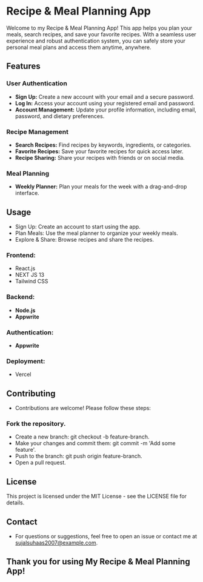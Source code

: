 # Recipe & Meal Planning App

Welcome to my Recipe & Meal Planning App! This app helps you plan your meals, search recipes, and save your favorite recipes. With a seamless user experience and robust authentication system, you can safely store your personal meal plans and access them anytime, anywhere.

## Features

### User Authentication
- **Sign Up:** Create a new account with your email and a secure password.
- **Log In:** Access your account using your registered email and password.
- **Account Management:** Update your profile information, including email, password, and dietary preferences.

### Recipe Management
- **Search Recipes:** Find recipes by keywords, ingredients, or categories.
- **Favorite Recipes:** Save your favorite recipes for quick access later.
- **Recipe Sharing:** Share your recipes with friends or on social media.

### Meal Planning
- **Weekly Planner:** Plan your meals for the week with a drag-and-drop interface.


## Usage
- Sign Up: Create an account to start using the app.
- Plan Meals: Use the meal planner to organize your weekly meals.
- Explore & Share: Browse recipes and share the recipes.

### Frontend:
- React.js
- NEXT JS 13
- Tailwind CSS

### Backend:
- **Node.js**
- **Appwrite**

### Authentication:
- **Appwrite**

### Deployment:
- Vercel

## Contributing
- Contributions are welcome! Please follow these steps:

### Fork the repository.
- Create a new branch: git checkout -b feature-branch.
- Make your changes and commit them: git commit -m 'Add some feature'.
- Push to the branch: git push origin feature-branch.
- Open a pull request.

## License
This project is licensed under the MIT License - see the LICENSE file for details.

## Contact
- For questions or suggestions, feel free to open an issue or contact me at sujalsuhaas2007@example.com.

## Thank you for using My Recipe & Meal Planning App!
